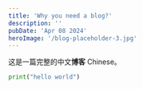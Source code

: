 ```yaml
---
title: 'Why you need a blog?'
description: ''
pubDate: 'Apr 08 2024'
heroImage: '/blog-placeholder-3.jpg'
---
```


这是一篇完整的中文**博客** Chinese。

```python
print("hello world")
```